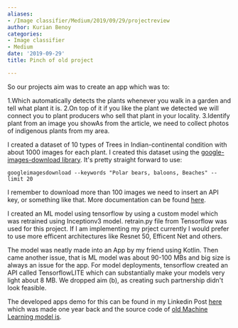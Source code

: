 ```yaml
---
aliases:
- /Image classifier/Medium/2019/09/29/projectreview
author: Kurian Benoy
categories:
- Image classifier
- Medium
date: '2019-09-29'
title: Pinch of old project

---
```


So our projects aim was to create an app which was to:

1.Which automatically detects the plants whenever you walk in a garden and tell what plant it is.
2.On top of it if you like the plant we detected we will connect you to plant producers who sell that plant in your locality.
3.Identify plant from an image you showAs from the article, we need to collect photos of indigenous plants from my area.

I created a dataset of 10 types of Trees in Indian-continental condition with about 1000 images for each plant. I created this dataset using the [google-images-download library](https://github.com/hardikvasa/google-images-download). It's pretty straight forward to use:

```googleimagesdownload --keywords "Polar bears, baloons, Beaches" --limit 20```

I remember to download more than 100 images we need to insert an API key, or something like that. More documentation can be found [here](https://google-images-download.readthedocs.io/en/latest/examples.html).

I created an ML model using tensorflow by using a custom model which was retrained using Inceptionv3 model. retrain.py file from Tensorflow was used for this project. If
I am implementing my prject currently I would prefer to use more efficent architectures like Resnet 50, Efficent Net and others.

The model was neatly made into an App by my friend using Kotlin. Then came another issue, that is ML model was about 90-100 MBs and big size is always an issue for the app.
For model deployments, tensorflow created an API called TensorflowLITE which can substantially make your models very light about 8 MB. We dropped aim (b), as creating such
partnership didn't look feasible.

The developed apps demo for this can be found in my Linkedin Post
[here](https://www.linkedin.com/in/kurian-benoy-75642b120/detail/recent-activity/shares/) which was made one year back
and the source code of [old Machine Learning model is](https://github.com/kurianbenoy/Plantcrypto-recogniser).



